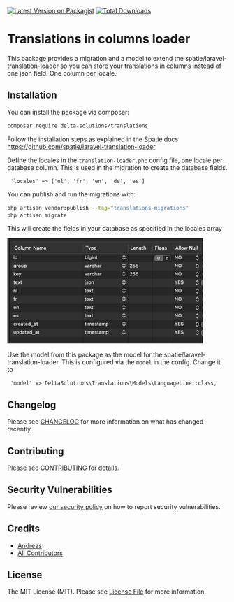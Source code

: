 [![Latest Version on Packagist](https://img.shields.io/packagist/v/delta-solutions/translations.svg?style=flat-square)](https://packagist.org/packages/delta-solutions/translations)
[![Total Downloads](https://img.shields.io/packagist/dt/delta-solutions/translations.svg?style=flat-square)](https://packagist.org/packages/delta-solutions/translations)

# Translations in columns loader

This package provides a migration and a model to extend the spatie/laravel-translation-loader so you can store your translations in columns instead of one json field.  One column per locale.


## Installation

You can install the package via composer:

```bash
composer require delta-solutions/translations
```

Follow the installation steps as explained in the Spatie docs https://github.com/spatie/laravel-translation-loader

Define the locales in the `translation-loader.php` config file, one locale per database column.  This is used in the migration to create the database fields.

```
 'locales' => ['nl', 'fr', 'en', 'de', 'es']   
```

You can publish and run the migrations with:

```bash
php artisan vendor:publish --tag="translations-migrations"
php artisan migrate
```

This will create the fields in your database as specified in the locales array

![example of table](https://github.com/Delta-Solutions/assets/blob/main/translations/table_example.png)

Use the model from this package as the model for the spatie/laravel-translation-loader. This is configured via the `model` in the config. Change it to

```
 'model' => DeltaSolutions\Translations\Models\LanguageLine::class,
```

## Changelog

Please see [CHANGELOG](CHANGELOG.md) for more information on what has changed recently.

## Contributing

Please see [CONTRIBUTING](CONTRIBUTING.md) for details.

## Security Vulnerabilities

Please review [our security policy](../../security/policy) on how to report security vulnerabilities.

## Credits

- [Andreas](https://github.com/Delta-Solutions)
- [All Contributors](../../contributors)

## License

The MIT License (MIT). Please see [License File](LICENSE.md) for more information.
